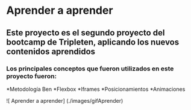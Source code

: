 # Aprender a aprender
## Este proyecto es el segundo proyecto del bootcamp de Tripleten, aplicando los nuevos contenidos aprendidos
### Los principales conceptos que fueron utilizados en este proyecto fueron:
*Metodología Ben
*Flexbox
*Iframes
*Posicionamientos
*Animaciones

![ Aprender a aprender] (./images/gifAprender)
